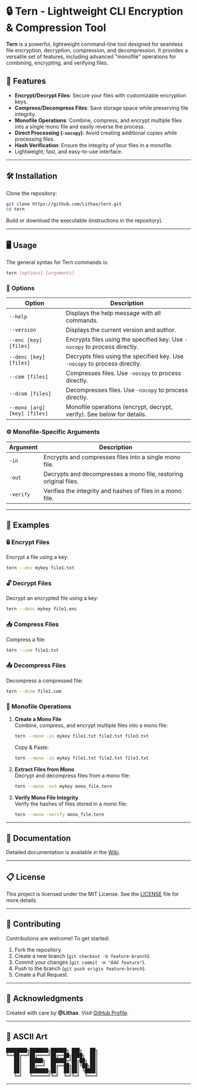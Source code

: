 # 🔒 Tern - Lightweight CLI Encryption & Compression Tool  

**Tern** is a powerful, lightweight command-line tool designed for seamless file encryption, decryption, compression, and decompression. It provides a versatile set of features, including advanced "monofile" operations for combining, encrypting, and verifying files.  

## 🎉 Features  

- **Encrypt/Decrypt Files**: Secure your files with customizable encryption keys.  
- **Compress/Decompress Files**: Save storage space while preserving file integrity.  
- **Monofile Operations**: Combine, compress, and encrypt multiple files into a single mono file and easily reverse the process.  
- **Direct Processing (`-nocopy`)**: Avoid creating additional copies while processing files.  
- **Hash Verification**: Ensure the integrity of your files in a monofile.  
- Lightweight, fast, and easy-to-use interface.  

---

## 🛠️ Installation  

Clone the repository:  
```bash
git clone https://github.com/Lithax/tern.git
cd tern
```

Build or download the executable (instructions in the repository).  

---

## 🖥️ Usage  

The general syntax for Tern commands is:  
```bash
tern [options] [arguments]
```  

### 🔧 Options  

| Option               | Description                                                                 |
|-----------------------|-----------------------------------------------------------------------------|
| `--help`             | Displays the help message with all commands.                               |
| `--version`          | Displays the current version and author.                                   |
| `--enc [key] [files]`| Encrypts files using the specified key. Use `-nocopy` to process directly.  |
| `--denc [key] [files]`| Decrypts files using the specified key. Use `-nocopy` to process directly. |
| `--com [files]`      | Compresses files. Use `-nocopy` to process directly.                       |
| `--dcom [files]`     | Decompresses files. Use `-nocopy` to process directly.                     |
| `--mono [arg] [key] [files]` | Monofile operations (encrypt, decrypt, verify). See below for details. |

### ⚙️ Monofile-Specific Arguments  

| Argument  | Description                                                                 |
|-----------|-----------------------------------------------------------------------------|
| `-in`     | Encrypts and compresses files into a single mono file.                      |
| `-out`    | Decrypts and decompresses a mono file, restoring original files.            |
| `-verify` | Verifies the integrity and hashes of files in a mono file.                  |

---

## 📝 Examples  

### 🔒 Encrypt Files  
Encrypt a file using a key:  
```bash
tern --enc mykey file1.txt
```  

### 🔓 Decrypt Files  
Decrypt an encrypted file using a key:  
```bash
tern --denc mykey file1.enc
```  

### 📥 Compress Files  
Compress a file:  
```bash
tern --com file1.txt
```  

### 📤 Decompress Files  
Decompress a compressed file:  
```bash
tern --dcom file1.com
```  

### 🧩 Monofile Operations  

1. **Create a Mono File**  
   Combine, compress, and encrypt multiple files into a mono file:  
   ```bash
   tern --mono -in mykey file1.txt file2.txt file3.txt
   ```  

   Copy & Paste:  
   ```bash
   tern --mono -in mykey file1.txt file2.txt file3.txt
   ```  

2. **Extract Files from Mono**  
   Decrypt and decompress files from a mono file:  
   ```bash
   tern --mono -out mykey mono_file.tern
   ```  

3. **Verify Mono File Integrity**  
   Verify the hashes of files stored in a mono file:  
   ```bash
   tern --mono -verify mono_file.tern
   ```  

---

## 📖 Documentation  

Detailed documentation is available in the [Wiki](https://github.com/Lithax/tern/wiki).  

---

## 📋 License  

This project is licensed under the MIT License. See the [LICENSE](LICENSE) file for more details.  

---

## 🚀 Contributing  

Contributions are welcome! To get started:  

1. Fork the repository.  
2. Create a new branch (`git checkout -b feature-branch`).  
3. Commit your changes (`git commit -m "Add feature"`).  
4. Push to the branch (`git push origin feature-branch`).  
5. Create a Pull Request.  

---

## 🖤 Acknowledgments  

Created with care by **@Lithax**. Visit [GitHub Profile](https://github.com/Lithax).  

---

## 🎨 ASCII Art  

```  
████████╗███████╗██████╗ ███╗   ██╗  
╚══██╔══╝██╔════╝██╔══██╗████╗  ██║  
   ██║   █████╗  ██████╔╝██╔██╗ ██║  
   ██║   ██╔══╝  ██╔══██╗██║╚██╗██║  
   ██║   ███████╗██║  ██║██║ ╚████║  
   ╚═╝   ╚══════╝╚═╝  ╚═╝╚═╝  ╚═══╝  
```  

---

